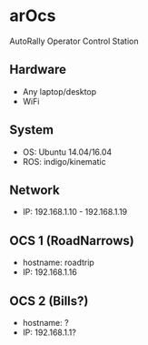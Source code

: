 # arOcs
AutoRally Operator Control Station

## Hardware
* Any laptop/desktop
* WiFi

## System
* OS: Ubuntu 14.04/16.04
* ROS: indigo/kinematic

## Network
* IP: 192.168.1.10 - 192.168.1.19

## OCS 1 (RoadNarrows)
* hostname: roadtrip
* IP: 192.168.1.16

## OCS 2 (Bills?)
* hostname: ?
* IP: 192.168.1.1? 

